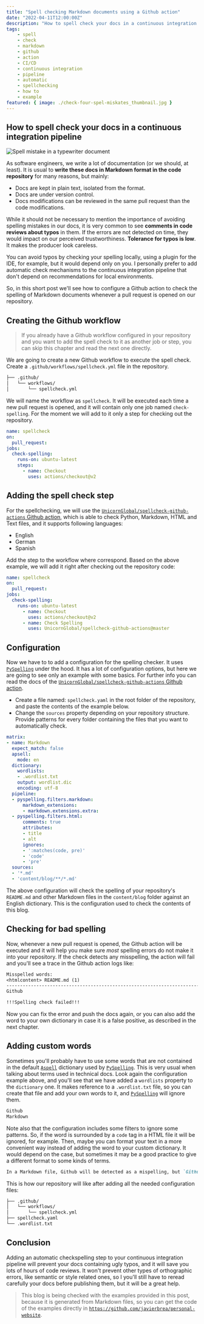```yaml
---
title: "Spell checking Markdown documents using a Github action"
date: "2022-04-11T12:00:00Z"
description: "How to spell check your docs in a continuous integration pipeline"
tags:
    - spell
    - check
    - markdown
    - github
    - action
    - CI/CD
    - continuous integration
    - pipeline
    - automatic
    - spellchecking
    - how to
    - example
featured: { image: ./check-four-spel-miskates_thumbnail.jpg }
---
```


## How to spell check your docs in a continuous integration pipeline

![Spell mistake in a typewriter document](./check-four-spel-miskates.jpg)

As software engineers, we write a lot of documentation (or we should, at least). It is usual to __write these docs in Markdown format in the code repository__ for many reasons, but mainly:

* Docs are kept in plain text, isolated from the format.
* Docs are under version control.
* Docs modifications can be reviewed in the same pull request than the code modifications.

While it should not be necessary to mention the importance of avoiding spelling mistakes in our docs, it is very common to see __comments in code reviews about typos__ in them. If the errors are not detected on time, they would impact on our perceived trustworthiness. __Tolerance for typos is low__. It makes the producer look careless.

You can avoid typos by checking your spelling locally, using a plugin for the IDE, for example, but it would depend only on you. I personally prefer to add automatic check mechanisms to the continuous integration pipeline that don't depend on recommendations for local environments.

So, in this short post we'll see how to configure a Github action to check the spelling of Markdown documents whenever a pull request is opened on our repository.

## Creating the Github workflow

> If you already have a Github workflow configured in your repository and you want to add the spell check to it as another job or step, you can skip this chapter and read the next one directly.

We are going to create a new Github workflow to execute the spell check. Create a `.github/workflows/spellcheck.yml` file in the repository.

```txt
├── .github/
│   └── workflows/
│       └── spellcheck.yml
```

We will name the workflow as `spellcheck`. It will be executed each time a new pull request is opened, and it will contain only one job named `check-spelling`. For the moment we will add to it only a step for checking out the repository.

```yaml
name: spellcheck
on:
  pull_request:
jobs:
  check-spelling:
    runs-on: ubuntu-latest
    steps:
      - name: Checkout
        uses: actions/checkout@v2
```

## Adding the spell check step

For the spellchecking, we will use the [`UnicornGlobal/spellcheck-github-actions` Github action](https://github.com/rojopolis/spellcheck-github-actions), which is able to check Python, Markdown, HTML and Text files, and it supports following languages:

* English
* German
* Spanish

Add the step to the workflow where correspond. Based on the above example, we will add it right after checking out the repository code:

```yaml
name: spellcheck
on:
  pull_request:
jobs:
  check-spelling:
    runs-on: ubuntu-latest
      - name: Checkout
        uses: actions/checkout@v2
      - name: Check Spelling
        uses: UnicornGlobal/spellcheck-github-actions@master
```

## Configuration

Now we have to to add a configuration for the spelling checker. It uses [`PySpelling`](https://facelessuser.github.io/pyspelling/) under the hood. It has a lot of configuration options, but here we are going to see only an example with some basics. For further info you can read the docs of the [`UnicornGlobal/spellcheck-github-actions` Github action](https://github.com/rojopolis/spellcheck-github-actions).

* Create a file named: `spellcheck.yaml` in the root folder of the repository, and paste the contents of the example below.
* Change the `sources` property depending on your repository structure. Provide patterns for every folder containing the files that you want to automatically check.

```yaml
matrix:
- name: Markdown
  expect_match: false
  apsell:
    mode: en
  dictionary:
    wordlists:
    - .wordlist.txt
    output: wordlist.dic
    encoding: utf-8
  pipeline:
  - pyspelling.filters.markdown:
      markdown_extensions:
      - markdown.extensions.extra:
  - pyspelling.filters.html:
      comments: true
      attributes:
      - title
      - alt
      ignores:
      - ':matches(code, pre)'
      - 'code'
      - 'pre'
  sources:
  - '*.md'
  - 'content/blog/**/*.md'
```

The above configuration will check the spelling of your repository's `README.md` and other Markdown files in the `content/blog` folder against an English dictionary. This is the configuration used to check the contents of this blog.

## Checking for bad spelling

Now, whenever a new pull request is opened, the Github action will be executed and it will help you make sure _most_ spelling errors do not make it into your repository. If the check detects any misspelling, the action will fail and you'll see a trace in the Github action logs like:

```txt
Misspelled words:
<htmlcontent> README.md (1)
--------------------------------------------------------------------------------
Github

!!!Spelling check failed!!!
```

Now you can fix the error and push the docs again, or you can also add the word to your own dictionary in case it is a false positive, as described in the next chapter.

## Adding custom words

Sometimes you'll probably have to use some words that are not contained in the default [`Aspell`](http://aspell.net/) dictionary used by [`PySpelling`](https://facelessuser.github.io/pyspelling/). This is very usual when talking about terms used in technical docs. Look again the configuration example above, and you'll see that we have added a `wordlists` property to the `dictionary` one. It makes reference to a `.wordlist.txt` file, so you can create that file and add your own words to it, and [`PySpelling`](https://facelessuser.github.io/pyspelling/) will ignore them.

```txt
Github
Markdown
```

Note also that the configuration includes some filters to ignore some patterns. So, if the word is surrounded by a `code` tag in a HTML file it will be ignored, for example. Then, maybe you can format your text in a more convenient way instead of adding the word to your custom dictionary. It would depend on the case, but sometimes it may be a good practice to give a different format to some kinds of terms.

```md
In a Markdown file, Github will be detected as a mispelling, but `Github` won't.
```

This is how our repository will like after adding all the needed configuration files:

```txt
├── .github/
│   └── workflows/
│       └── spellcheck.yml
├── spellcheck.yaml
└── .wordlist.txt
```

## Conclusion

Adding an automatic checkspelling step to your continuous integration pipeline will prevent your docs containing ugly typos, and it will save you lots of hours of code reviews. It won't prevent other types of orthographic errors, like semantic or style related ones, so I you'll still have to reread carefully your docs before publishing them, but it will be  a great help.

> This blog is being checked with the examples provided in this post, because it is generated from Markdown files, so you can get the code of the examples directly in [`https://github.com/javierbrea/personal-website`](https://github.com/javierbrea/personal-website).
